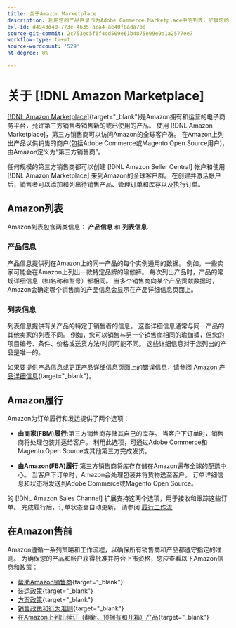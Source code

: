 ```yaml
---
title: 关于Amazon Marketplace
description: 利用您的产品目录作为Adobe Commerce Marketplace中的列表，扩展您的Amazon或Magento Open Source商店的范围。
exl-id: d4943d40-773e-4635-aca4-ae40f8ada7bd
source-git-commit: 2c753ec5f6f4cd509e61b4875e09e9a1a2577ee7
workflow-type: tm+mt
source-wordcount: '529'
ht-degree: 0%

---
```


# 关于 [!DNL Amazon Marketplace]

[[!DNL Amazon Marketplace]](https://sell.amazon.com/){target=&quot;_blank&quot;}是Amazon拥有和运营的电子商务平台，允许第三方销售者销售新的或已使用的产品。 使用 [!DNL Amazon Marketplace]，第三方销售商可以访问Amazon的全球客户群。 在Amazon上列出产品以供销售的商户(包括Adobe Commerce或Magento Open Source用户)，由Amazon定义为“第三方销售商”。

任何规模的第三方销售商都可以创建 [!DNL Amazon Seller Central] 帐户和使用 [!DNL Amazon Marketplace] 来到Amazon的全球客户群。 在创建并激活帐户后，销售者可以添加和列出待销售产品、管理订单和库存以及执行订单。

## Amazon列表

Amazon列表包含两类信息： **产品信息** 和 **列表信息**.

### 产品信息

产品信息提供列在Amazon上的同一产品的每个实例通用的数据。 例如，一些卖家可能会在Amazon上列出一款特定品牌的瑜伽裤。 每次列出产品时，产品的常规详细信息（如名称和型号）都相同。 当多个销售商向某个产品贡献数据时，Amazon会确定哪个销售商的产品信息会显示在产品详细信息页面上。

### 列表信息

列表信息提供有关产品的特定于销售者的信息。 这些详细信息通常与同一产品的其他卖家的列表不同。 例如，您可以销售与另一个销售商相同的瑜伽裤，但您的项目编号、条件、价格或送货方法/时间可能不同。 这些详细信息对于您列出的产品是唯一的。

如果要提供产品信息或更正产品详细信息页面上的错误信息，请参阅 [Amazon:产品详细信息](https://sellercentral.amazon.com/gp/help/external/200335450){target=&quot;_blank&quot;}。

## Amazon履行

Amazon为订单履行和发运提供了两个选项：

- **由商家(FBM)履行**:第三方销售商存储其自己的库存。 当客户下订单时，销售商将处理包装并运给客户。 利用此选项，可通过Adobe Commerce和Magento Open Source或其他第三方完成发货。

- **由Amazon(FBA)履行**:第三方销售商将库存存储在Amazon遍布全球的配送中心。 当客户下订单时，Amazon会处理包装并将货物送至客户。 订单详细信息和状态将发送到Adobe Commerce或Magento Open Source。

的 [!DNL Amazon Sales Channel] 扩展支持这两个选项，用于接收和跟踪这些订单。 完成履行后，订单状态会自动更新。 请参阅 [履行工作流](./fulfillment-workflows.md).

## 在Amazon售前

Amazon遵循一系列策略和工作流程，以确保所有销售商和产品都遵守指定的准则。 为确保您的产品和帐户获得批准并符合上市资格，您应查看以下Amazon信息和政策：

- [帮助Amazon销售商](https://sellercentral.amazon.com/gp/help/external/help-page.html?itemID=2&amp;language=en_US/){target=&quot;_blank&quot;}
- [装运政策](https://sellercentral.amazon.com/gp/help/external/201901620?language=en-US){target=&quot;_blank&quot;}
- [方案政策](https://sellercentral.amazon.com/gp/help/external/521?language=en-US){target=&quot;_blank&quot;}
- [销售政策和行为准则](https://sellercentral.amazon.com/gp/help/external/1801?language=en-US){target=&quot;_blank&quot;}
- [在Amazon上列出续订（翻新、预拥有和开箱）产品](https://sell.amazon.com/programs/renewed){target=&quot;_blank&quot;}

